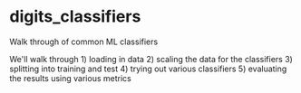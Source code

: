 # digits_classifiers
Walk through of common ML classifiers

We'll walk through 1) loading in data 2) scaling the data for the classifiers 3) splitting into training and test 4) trying out various classifiers 5) evaluating the results using various metrics 
